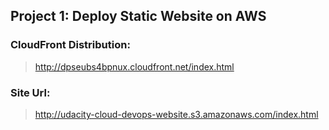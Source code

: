 ## Project 1: Deploy Static Website on AWS  


### CloudFront Distribution:

> http://dpseubs4bpnux.cloudfront.net/index.html


### Site Url: 

> http://udacity-cloud-devops-website.s3.amazonaws.com/index.html